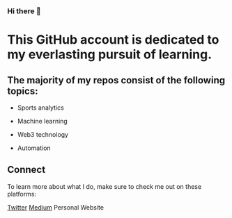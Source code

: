 ### Hi there 👋

# This GitHub account is dedicated to my everlasting pursuit of learning.

## The majority of my repos consist of the following topics:

- Sports analytics

- Machine learning

- Web3 technology

- Automation

## Connect

To learn more about what I do, make sure to check me out on these platforms:

[Twitter](https://twitter.com/pitchmeister)
[Medium](https://medium.com/@derrickrvasquez/)
Personal Website
